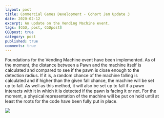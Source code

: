 ```yaml
---
layout: post
title: Commercial Games Development - Cohort Jam Update 3
date: 2020-02-12
excerpt: An update on the Vending Machine event.
tags: [CGD, post, CGDpost]
CGDpost: true
category: post
published: true
comments: true
--- 
```

Foundations for the Vending Machine event have been implemented. As of the moment, the distance between a Pawn and the machine itself is calculated and compared to see if the pawn is close enough to the detection radius. If it is, a random chance of the machine falling is calculated and if higher than the given fall chance, the machine will be set up to fall. As well as this method, it will also be set up to fall if a pawn interacts with it in which it is detected if the pawn is facing it or not. For the moment, a physical representation of the machine will be put on hold until at least the roots for the code have been fully put in place.

<a href="https://i.imgur.com/xVrlwZg.png"><img src="https://i.imgur.com/xVrlwZg.png"></a>